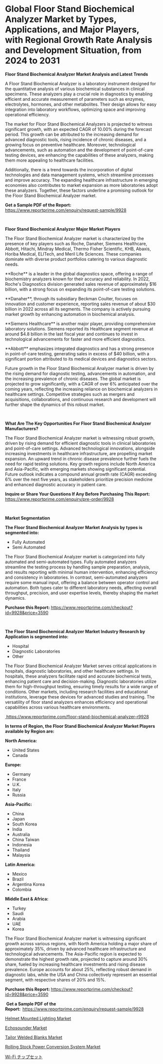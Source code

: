 <p><h1>Global Floor Stand Biochemical Analyzer Market by Types, Applications, and Major Players, with Regional Growth Rate Analysis and Development Situation, from 2024 to 2031</h1></p><p><strong>Floor Stand Biochemical Analyzer Market Analysis and Latest Trends</strong></p>
<p><p>A Floor Stand Biochemical Analyzer is a laboratory instrument designed for the quantitative analysis of various biochemical substances in clinical specimens. These analyzers play a crucial role in diagnostics by enabling efficient and accurate measurement of parameters such as enzymes, electrolytes, hormones, and other metabolites. Their design allows for easy integration into laboratory workflows, optimizing space and improving operational efficiency.</p><p>The market for Floor Stand Biochemical Analyzers is projected to witness significant growth, with an expected CAGR of 10.00% during the forecast period. This growth can be attributed to the increasing demand for advanced diagnostic tools, rising incidence of chronic diseases, and a growing focus on preventive healthcare. Moreover, technological advancements, such as automation and the development of point-of-care testing devices, are enhancing the capabilities of these analyzers, making them more appealing to healthcare facilities.</p><p>Additionally, there is a trend towards the incorporation of digital technologies and data management systems, which streamline processes and improve accuracy. The expanding healthcare infrastructure in emerging economies also contributes to market expansion as more laboratories adopt these analyzers. Together, these factors underline a promising outlook for the Floor Stand Biochemical Analyzer market.</p></p>
<p><strong>Get a Sample PDF of the Report:&nbsp;</strong> <a href="https://www.reportprime.com/enquiry/request-sample/9928">https://www.reportprime.com/enquiry/request-sample/9928</a></p>
<p>&nbsp;</p>
<p><strong>Floor Stand Biochemical Analyzer Major Market Players</strong></p>
<p><p>The Floor Stand Biochemical Analyzer market is characterized by the presence of key players such as Roche, Danaher, Siemens Healthcare, Abbott, Hitachi, Mindray Medical, Thermo Fisher Scientific, KHB, Abaxis, Horiba Medical, ELITech, and Meril Life Sciences. These companies dominate with diverse product portfolios catering to various diagnostic needs.</p><p>**Roche** is a leader in the global diagnostics space, offering a range of biochemistry analyzers known for their accuracy and reliability. In 2022, Roche's Diagnostics division generated sales revenue of approximately $16 billion, with a strong focus on expanding its point-of-care testing solutions.</p><p>**Danaher**, through its subsidiary Beckman Coulter, focuses on innovation and customer experience, reporting sales revenue of about $30 billion in 2022 across all its segments. The company is actively pursuing market growth by enhancing automation in biochemical analysis.</p><p>**Siemens Healthcare** is another major player, providing comprehensive laboratory solutions. Siemens reported its Healthcare segment revenue at around $4.8 billion in the last fiscal year and continues to invest in technological advancements for faster and more efficient diagnostics.</p><p>**Abbott** emphasizes integrated diagnostics and has a strong presence in point-of-care testing, generating sales in excess of $40 billion, with a significant portion attributed to its medical devices and diagnostics sectors.</p><p>Future growth in the Floor Stand Biochemical Analyzer market is driven by the rising demand for diagnostic testing, advancements in automation, and the increasing prevalence of chronic diseases. The global market is projected to grow significantly, with a CAGR of over 6% anticipated over the coming years, reflecting the increasing reliance on biochemical analyzers in healthcare settings. Competitive strategies such as mergers and acquisitions, collaborations, and continuous research and development will further shape the dynamics of this robust market.</p></p>
<p>&nbsp;</p>
<p><strong>What Are The Key Opportunities For Floor Stand Biochemical Analyzer Manufacturers?</strong></p>
<p><p>The Floor Stand Biochemical Analyzer market is witnessing robust growth, driven by rising demand for efficient diagnostic tools in clinical laboratories and point-of-care settings. Advanced technological innovations, alongside increasing investments in healthcare infrastructure, are propelling market expansion. An upward trend in chronic disease prevalence further fuels the need for rapid testing solutions. Key growth regions include North America and Asia-Pacific, with emerging markets showing significant potential. Future outlook indicates a compound annual growth rate (CAGR) exceeding 6% over the next five years, as stakeholders prioritize precision medicine and enhanced diagnostic accuracy in patient care.</p></p>
<p><strong>Inquire or Share Your Questions If Any Before Purchasing This Report:</strong> <a href="https://www.reportprime.com/enquiry/pre-order/9928">https://www.reportprime.com/enquiry/pre-order/9928</a></p>
<p>&nbsp;</p>
<p><strong>Market Segmentation</strong></p>
<p><strong>The Floor Stand Biochemical Analyzer Market Analysis by types is segmented into:</strong></p>
<p><ul><li>Fully Automated</li><li>Semi Automated</li></ul></p>
<p><p>The Floor Stand Biochemical Analyzer market is categorized into fully automated and semi-automated types. Fully automated analyzers streamline the testing process by handling sample preparation, analysis, and results reporting with minimal human intervention, enhancing efficiency and consistency in laboratories. In contrast, semi-automated analyzers require some manual input, offering a balance between operator control and automation. Both types cater to different laboratory needs, affecting overall throughput, precision, and user expertise levels, thereby shaping the market dynamics.</p></p>
<p><strong>Purchase this Report:&nbsp;</strong><a href="https://www.reportprime.com/checkout?id=9928&price=3590">https://www.reportprime.com/checkout?id=9928&price=3590</a></p>
<p>&nbsp;</p>
<p><strong>The Floor Stand Biochemical Analyzer Market Industry Research by Application is segmented into:</strong></p>
<p><ul><li>Hospital</li><li>Diagnostic Laboratories</li><li>Other</li></ul></p>
<p><p>The Floor Stand Biochemical Analyzer Market serves critical applications in hospitals, diagnostic laboratories, and other healthcare settings. In hospitals, these analyzers facilitate rapid and accurate biochemical tests, enhancing patient care and decision-making. Diagnostic laboratories utilize them for high-throughput testing, ensuring timely results for a wide range of conditions. Other markets, including research facilities and educational institutions, leverage these devices for advanced studies and training. The versatility of floor stand analyzers enhances efficiency and operational capabilities across various healthcare environments.</p></p>
<p><a href="https://www.reportprime.com/floor-stand-biochemical-analyzer-r9928">&nbsp;https://www.reportprime.com/floor-stand-biochemical-analyzer-r9928</a></p>
<p><strong>In terms of Region, the Floor Stand Biochemical Analyzer Market Players available by Region are:</strong></p>
<p>
    <p> <strong> North America: </strong>
        <ul>
            <li>United States</li>
            <li>Canada</li>
        </ul>
        </p> 
    <p> <strong> Europe: </strong>
        <ul>
            <li>Germany</li>
            <li>France</li>
            <li>U.K.</li>
            <li>Italy</li>
            <li>Russia</li>
        </ul>
        </p> 
    <p> <strong> Asia-Pacific: </strong>
        <ul>
            <li>China</li>
            <li>Japan</li>
            <li>South Korea</li>
            <li>India</li>
            <li>Australia</li>
            <li>China Taiwan</li>
            <li>Indonesia</li>
            <li>Thailand</li>
            <li>Malaysia</li>
        </ul>
        </p> 
    <p> <strong> Latin America: </strong>
        <ul>
            <li>Mexico</li>
            <li>Brazil</li>
            <li>Argentina Korea</li>
            <li>Colombia</li>
        </ul>
        </p> 
    <p> <strong> Middle East & Africa: </strong>
        <ul>
            <li>Turkey</li>
            <li>Saudi</li>
            <li>Arabia</li>
            <li>UAE</li>
            <li>Korea</li>
        </ul>
    </p>
    </p>
<p><p>The Floor Stand Biochemical Analyzer market is witnessing significant growth across various regions, with North America holding a major share of approximately 35%, driven by advanced healthcare infrastructure and technological advancements. The Asia-Pacific region is expected to demonstrate the highest growth rate, projected to capture around 30% share, fueled by increasing healthcare investments and rising disease prevalence. Europe accounts for about 25%, reflecting robust demand in diagnostic labs, while the USA and China collectively represent an essential segment, with respective shares of 20% and 15%.</p></p>
<p><strong>Purchase this Report: </strong><a href="https://www.reportprime.com/checkout?id=9928&price=3590">https://www.reportprime.com/checkout?id=9928&price=3590</a></p>
<p>&nbsp;<strong>Get a Sample PDF of the Report:&nbsp;&nbsp;</strong><a href="https://www.reportprime.com/enquiry/request-sample/9928">https://www.reportprime.com/enquiry/request-sample/9928</a></p>
<p><strong></strong></p>
<p><p><a href="https://medium.com/@cesailson56547/this-helmet-mounted-lighting-market-research-report-evaluates-the-key-market-trends-drivers-and-679bbb8c4bb4">Helmet Mounted Lighting Market</a></p><p><a href="https://www.linkedin.com/pulse/future-insights-echosounder-market-trends-regional-analysis-8bvzc?trackingId=bUqHfGBuTuavEe2DOrlfjA%3D%3D">Echosounder Market</a></p><p><a href="https://www.linkedin.com/pulse/tailor-welded-blanks-market-share-new-trends-analysis-its-x8t7c?trackingId=sMEEdtEVT02iidkCdgldZg%3D%3D">Tailor Welded Blanks Market</a></p><p><a href="https://medium.com/@cesailson56547/the-rolling-stock-power-conversion-system-market-prioritizes-cost-control-and-efficiency-8dfd56c5961c?postPublishedType=initial">Rolling Stock Power Conversion System Market</a></p><p><a href="https://medium.com/@charm854/wi-fi-chipset-market-%E3%81%AF-%E3%82%B3%E3%82%B9%E3%83%88%E7%AE%A1%E7%90%86%E3%81%A8%E5%8A%B9%E7%8E%87%E5%90%91%E4%B8%8A%E3%82%92%E5%84%AA%E5%85%88%E3%81%97%E3%81%BE%E3%81%99-%E3%81%95%E3%82%89%E3%81%AB-%E5%A0%B1%E5%91%8A%E6%9B%B8%E3%81%AF%E5%B8%82%E5%A0%B4%E3%81%AE%E9%9C%80%E8%A6%81%E9%9D%A2%E3%81%A8%E4%BE%9B%E7%B5%A6%E9%9D%A2%E3%81%AE%E4%B8%A1%E6%96%B9%E3%82%92%E3%82%AB%E3%83%90%E3%83%BC%E3%81%97%E3%81%A6%E3%81%84%E3%81%BE%E3%81%99-wi-fi-chipset-%E5%B8%82%E5%A0%B4%E3%81%AF-2024-%E3%81%8B%E3%82%89-9b811994ad1f">Wi-Fi チップセット</a></p></p>